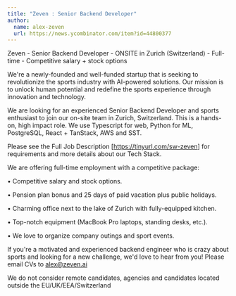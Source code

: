 ```yaml
---
title: "Zeven : Senior Backend Developer"
author:
  name: alex-zeven
  url: https://news.ycombinator.com/item?id=44800377
---
```

Zeven - Senior Backend Developer - ONSITE in Zurich (Switzerland) - Full-time - Competitive salary + stock options

We&#x27;re a newly-founded and well-funded startup that is seeking to revolutionize the sports industry with AI-powered solutions. Our mission is to unlock human potential and redefine the sports experience through innovation and technology.

We are looking for an experienced Senior Backend Developer and sports enthusiast to join our on-site team in Zurich, Switzerland. This is a hands-on, high impact role. We use Typescript for web, Python for ML, PostgreSQL, React + TanStack, AWS and SST.

Please see the Full Job Description [<a href="https:&#x2F;&#x2F;tinyurl.com&#x2F;sw-zeven" rel="nofollow">https:&#x2F;&#x2F;tinyurl.com&#x2F;sw-zeven</a>] for requirements and more details about our Tech Stack.

We are offering full-time employment with a competitive package:

• Competitive salary and stock options.

• Pension plan bonus and 25 days of paid vacation plus public holidays.

• Charming office next to the lake of Zurich with fully-equipped kitchen.

• Top-notch equipment (MacBook Pro laptops, standing desks, etc.).

• We love to organize company outings and sport events.

If you&#x27;re a motivated and experienced backend engineer who is crazy about sports and looking for a new challenge, we&#x27;d love to hear from you! Please email CVs to alex@zeven.ai

We do not consider remote candidates, agencies and candidates located outside the EU&#x2F;UK&#x2F;EEA&#x2F;Switzerland
<JobApplication />
